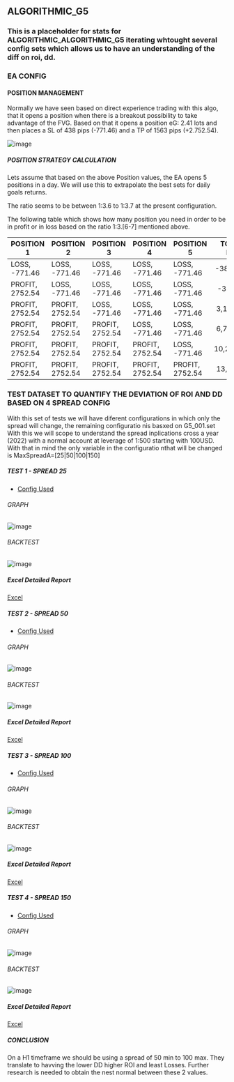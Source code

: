 ## ALGORITHMIC_G5
### This is a placeholder for stats for ALGORITHMIC_ALGORITHMIC_G5 iterating whtought several config sets which allows us to have an understanding of the diff on roi, dd.

### EA CONFIG

#### POSITION MANAGEMENT
Normally we have seen based on direct experience trading with this algo, that it opens a position when there is a breakout possibility to take advantage of the FVG.
Based on that it opens a position eG: 2.41 lots and then places a SL of 438 pips (-771.46) and a TP of 1563 pips (+2.752.54).

![image](https://user-images.githubusercontent.com/118682909/225019532-e6834340-2033-4789-afb0-b235f8b93790.png)

##### POSITION STRATEGY CALCULATION
Lets assume that based on the above Position values, the EA opens 5 positions in a day.
We will use this to extrapolate the best sets for daily goals returns.

The ratio seems to be between 1:3.6 to 1:3.7 at the present configuration.

The following table which shows how many position you need in order to be in profit or in loss based on the ratio 1:3.[6-7] mentioned above.

| POSITION 1 | POSITION 2 | POSITION 3 | POSITION 4 | POSITION 5 | TOTAL P/L |
| ------------------ | ------------------ | ------------------ | ------------------ |  ------------------ | :------------------: |
| LOSS, -771.46 | LOSS, -771.46 | LOSS, -771.46 | LOSS, -771.46 | LOSS, -771.46 | -3857.32 |
| PROFIT, 2752.54 | LOSS, -771.46 | LOSS, -771.46 | LOSS, -771.46 | LOSS, -771.46 | -333.31 |
| PROFIT, 2752.54 | PROFIT, 2752.54 | LOSS, -771.46 | LOSS, -771.46 | LOSS, -771.46 | 3,190.68 |
| PROFIT, 2752.54 | PROFIT, 2752.54 | PROFIT, 2752.54 | LOSS, -771.46 | LOSS, -771.46 | 6,714.69 |
| PROFIT, 2752.54 | PROFIT, 2752.54 | PROFIT, 2752.54 | PROFIT, 2752.54 | LOSS, -771.46 | 10,238.69 |
| PROFIT, 2752.54 | PROFIT, 2752.54 | PROFIT, 2752.54 | PROFIT, 2752.54 | PROFIT, 2752.54 | 13,762.7 |


### TEST DATASET TO QUANTIFY THE DEVIATION OF ROI AND DD BASED ON 4 SPREAD CONFIG
With this set of tests we will have diferent configurations in which only the spread will change, the remaining configuratio nis basxed on G5_001.set
With this we will scope to understand the spread inplications cross a year (2022) with a normal account at leverage of 1:500 starting with 100USD.
With that in mind the only variable in the configuratio nthat will be changed is MaxSpreadA=[25|50|100|150]

##### TEST 1 - SPREAD 25
- [Config Used](https://github.com/tHeStRyNg/backup/blob/main/ALGORITHMIC_G5/Configs/G5_007.set)

###### GRAPH
![image](https://github.com/tHeStRyNg/backup/blob/main/ALGORITHMIC_G5/Configs/G5_007.1.set.png)
###### BACKTEST
![image](https://github.com/tHeStRyNg/backup/blob/main/ALGORITHMIC_G5/Configs/G5_007.2.set.png)
##### Excel Detailed Report
[Excel](https://github.com/tHeStRyNg/backup/blob/main/ALGORITHMIC_G5/Tests/G5_007%20-%20100.00_YEARLY_2022.xlsx)

##### TEST 2 - SPREAD 50
- [Config Used](https://github.com/tHeStRyNg/backup/blob/main/ALGORITHMIC_G5/Configs/G5_006.set)

###### GRAPH
![image](https://github.com/tHeStRyNg/backup/blob/main/ALGORITHMIC_G5/Configs/G5_006.1.set.png)
###### BACKTEST
![image](https://github.com/tHeStRyNg/backup/blob/main/ALGORITHMIC_G5/Configs/G5_006.2.set.png)
##### Excel Detailed Report
[Excel](https://github.com/tHeStRyNg/backup/blob/main/ALGORITHMIC_G5/Tests/G5_006%20-%20100.00_YEARLY_2022.xlsx)

##### TEST 3 - SPREAD 100
- [Config Used](https://github.com/tHeStRyNg/backup/blob/main/ALGORITHMIC_G5/Configs/G5_004.set)

###### GRAPH
![image](https://github.com/tHeStRyNg/backup/blob/main/ALGORITHMIC_G5/Configs/G5_004.1.set.png)
###### BACKTEST
![image](https://github.com/tHeStRyNg/backup/blob/main/ALGORITHMIC_G5/Configs/G5_004.2.set.png)
##### Excel Detailed Report
[Excel](https://github.com/tHeStRyNg/backup/blob/main/ALGORITHMIC_G5/Tests/G5_004%20-%20100.00_YEARLY_2022.xlsx)

##### TEST 4 - SPREAD 150
- [Config Used](https://github.com/tHeStRyNg/backup/blob/main/ALGORITHMIC_G5/Configs/G5_005.set)

###### GRAPH
![image](https://github.com/tHeStRyNg/backup/blob/main/ALGORITHMIC_G5/Configs/G5_005.1.set.png)
###### BACKTEST
![image](https://github.com/tHeStRyNg/backup/blob/main/ALGORITHMIC_G5/Configs/G5_005.2.set.png)
##### Excel Detailed Report
[Excel](https://github.com/tHeStRyNg/backup/blob/main/ALGORITHMIC_G5/Tests/G5_005%20-%20100.00_YEARLY_2022.xlsx)

##### CONCLUSION
On a H1 timeframe we should be using a spread of 50 min to 100 max. They translate to havving the lower DD higher ROI and least Losses.
Further research is needed to obtain the nest normal between these 2 values. 
